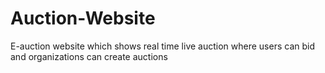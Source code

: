 # Auction-Website
E-auction website which shows real time live auction where users can bid and organizations can create auctions
